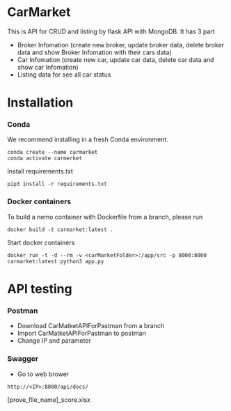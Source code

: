 # CarMarket
This is API for CRUD and listing by flask API with MongoDB.
It has 3 part
  -  Broker Infomation (create new broker, update broker data, delete broker data and show Broker Infomation with their cars data)
  -  Car Infomation (create new car, update car data, delete car data and show car Infomation)
  -  Listing data for see all car status

# Installation
### Conda
We recommend installing in a fresh Conda environment.
```
conda create --name carmarket
conda activate carmerket
```
Install requirements.txt
```
pip3 install -r requirements.txt
```
### Docker containers
To build a nemo container with Dockerfile from a branch, please run
```
docker build -t carmarket:latest .
```
Start docker containers
```
docker run -t -d --rm -v <carMarketFolder>:/app/src -p 8000:8000 carmarket:latest python3 app.py
```

# API testing
### Postman
  - Download CarMatketAPIForPastman from a branch
  - Import CarMatketAPIForPastman to postman
  - Change IP and parameter 
### Swagger
  - Go to web brower
```
http://<IP>:8000/api/docs/
```
[prove_file_name]_score.xlsx

